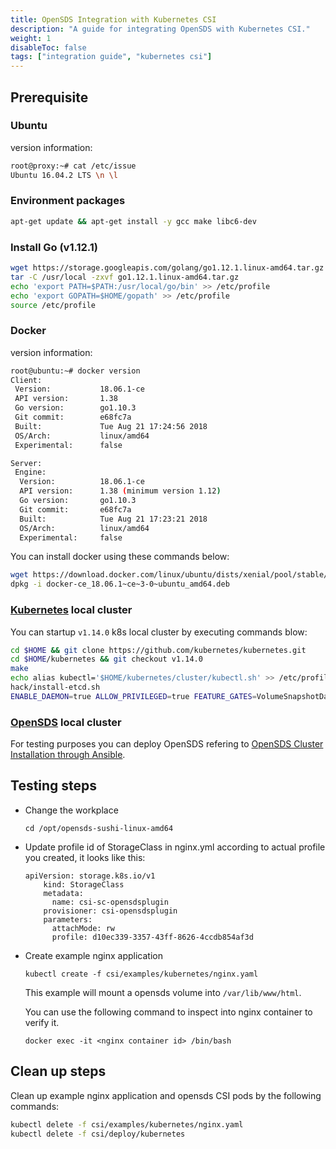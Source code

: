 ```yaml
---
title: OpenSDS Integration with Kubernetes CSI
description: "A guide for integrating OpenSDS with Kubernetes CSI."
weight: 1
disableToc: false
tags: ["integration guide", "kubernetes csi"] 
---
```

## Prerequisite ##

### Ubuntu
version information:
```bash
root@proxy:~# cat /etc/issue
Ubuntu 16.04.2 LTS \n \l
```

### Environment packages
```bash
apt-get update && apt-get install -y gcc make libc6-dev
```

### Install Go (v1.12.1)
```bash
wget https://storage.googleapis.com/golang/go1.12.1.linux-amd64.tar.gz
tar -C /usr/local -zxvf go1.12.1.linux-amd64.tar.gz   
echo 'export PATH=$PATH:/usr/local/go/bin' >> /etc/profile  
echo 'export GOPATH=$HOME/gopath' >> /etc/profile  
source /etc/profile
```

### Docker
version information:
```bash
root@ubuntu:~# docker version
Client:
 Version:           18.06.1-ce
 API version:       1.38
 Go version:        go1.10.3
 Git commit:        e68fc7a
 Built:             Tue Aug 21 17:24:56 2018
 OS/Arch:           linux/amd64
 Experimental:      false

Server:
 Engine:
  Version:          18.06.1-ce
  API version:      1.38 (minimum version 1.12)
  Go version:       go1.10.3
  Git commit:       e68fc7a
  Built:            Tue Aug 21 17:23:21 2018
  OS/Arch:          linux/amd64
  Experimental:     false
```

You can install docker using these commands below:
```bash
wget https://download.docker.com/linux/ubuntu/dists/xenial/pool/stable/amd64/docker-ce_18.06.1~ce~3-0~ubuntu_amd64.deb
dpkg -i docker-ce_18.06.1~ce~3-0~ubuntu_amd64.deb 
```

### [Kubernetes](https://github.com/kubernetes/kubernetes) local cluster
You can startup `v1.14.0` k8s local cluster by executing commands blow:
```bash
cd $HOME && git clone https://github.com/kubernetes/kubernetes.git
cd $HOME/kubernetes && git checkout v1.14.0
make
echo alias kubectl='$HOME/kubernetes/cluster/kubectl.sh' >> /etc/profile
hack/install-etcd.sh
ENABLE_DAEMON=true ALLOW_PRIVILEGED=true FEATURE_GATES=VolumeSnapshotDataSource=true RUNTIME_CONFIG="storage.k8s.io/v1alpha1=true" LOG_LEVEL=5 hack/local-up-cluster.sh -O
```

### [OpenSDS](https://github.com/opensds/opensds) local cluster
For testing purposes you can deploy OpenSDS refering to [OpenSDS Cluster Installation through Ansible](https://github.com/opensds/opensds/wiki/OpenSDS-Cluster-Installation-through-Ansible).

## Testing steps

* Change the workplace

	```
	cd /opt/opensds-sushi-linux-amd64
	```
* Update profile id of StorageClass in nginx.yml according to actual profile you created, it looks like this:
	```
	apiVersion: storage.k8s.io/v1
        kind: StorageClass
        metadata:
          name: csi-sc-opensdsplugin
        provisioner: csi-opensdsplugin
        parameters:
          attachMode: rw
          profile: d10ec339-3357-43ff-8626-4ccdb854af3d
	```
* Create example nginx application

	```
	kubectl create -f csi/examples/kubernetes/nginx.yaml
	```

	This example will mount a opensds volume into `/var/lib/www/html`.

	You can use the following command to inspect into nginx container to verify it.

	```
	docker exec -it <nginx container id> /bin/bash
	```

## Clean up steps

Clean up example nginx application and opensds CSI pods by the following commands:
```bash
kubectl delete -f csi/examples/kubernetes/nginx.yaml
kubectl delete -f csi/deploy/kubernetes
```
